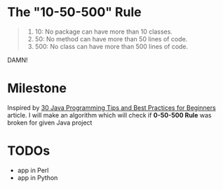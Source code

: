 # The "10-50-500" Rule

> 1. 10: No package can have more than 10 classes.
> 2. 50: No method can have more than 50 lines of code.
> 3. 500: No class can have more than 500 lines of code.

DAMN!

# Milestone
Inspired by [30 Java Programming Tips and Best Practices for Beginners] article. I will make an algorithm which will check if **0-50-500 Rule** was broken for given Java project

# TODOs
- app in Perl
- app in Python

[30 Java Programming Tips and Best Practices for Beginners]: https://www.javacodegeeks.com/2015/06/java-programming-tips-best-practices-beginners.html
